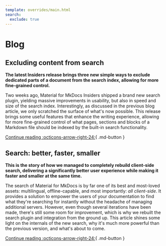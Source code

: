 ```yaml
---
template: overrides/main.html
search:
  exclude: true
---
```


# Blog

<h2>Excluding content from search</h2>

__The latest Insiders release brings three new simple ways to exclude dedicated
parts of a document from the search index, allowing for more fine-grained
control.__

Two weeks ago, Material for MkDocs Insiders shipped a brand new search plugin,
yielding massive improvements in usability, but also in speed and size of the
search index. Interestingly, as discussed in the previous blog article, we only
scratched the surface of what's now possible. This release brings some useful
features that enhance the writing experience, allowing for more fine-grained
control of what pages, sections and blocks of a Markdown file should be indexed
by the built-in search functionality.

[Continue reading :octicons-arrow-right-24:][2]{ .md-button }

  [2]: 2021/excluding-content-from-search.md


<h2>Search: better, faster, smaller</h2>

__This is the story of how we managed to completely rebuild client-side search,
delivering a significantly better user experience while making it faster and
smaller at the same time.__

The search of Material for MkDocs is by far one of its best and most-loved
assets: multilingual, offline-capable, and most importantly: _all client-side_.
It provides a solution to empower the users of your documentation to find what
they're searching for instantly without the headache of managing additional
servers. However, even though several iterations have been made, there's still
some room for improvement, which is why we rebuilt the search plugin and
integration from the ground up. This article shines some light on the internals
of the new search, why it's much more powerful than the previous version, and
what's about to come.

[Continue reading :octicons-arrow-right-24:][1]{ .md-button }

  [1]: 2021/search-better-faster-smaller.md
